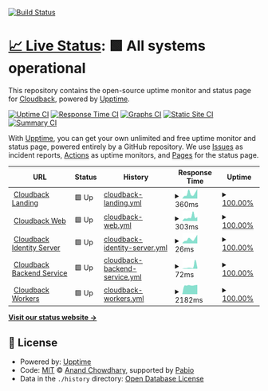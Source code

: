 [![Build Status](https://app.cloudback.it/badge/cloudback/status)](https://cloudback.it)

# [📈 Live Status](https://cloudback.it): <!--live status--> **🟩 All systems operational**

This repository contains the open-source uptime monitor and status page for [Cloudback](https://cloudback.it), powered by [Upptime](https://github.com/upptime/upptime).

[![Uptime CI](https://github.com/cloudback/upptime/workflows/Uptime%20CI/badge.svg)](https://github.com/cloudback/upptime/actions?query=workflow%3A%22Uptime+CI%22)
[![Response Time CI](https://github.com/cloudback/upptime/workflows/Response%20Time%20CI/badge.svg)](https://github.com/cloudback/upptime/actions?query=workflow%3A%22Response+Time+CI%22)
[![Graphs CI](https://github.com/cloudback/upptime/workflows/Graphs%20CI/badge.svg)](https://github.com/cloudback/upptime/actions?query=workflow%3A%22Graphs+CI%22)
[![Static Site CI](https://github.com/cloudback/upptime/workflows/Static%20Site%20CI/badge.svg)](https://github.com/cloudback/upptime/actions?query=workflow%3A%22Static+Site+CI%22)
[![Summary CI](https://github.com/cloudback/upptime/workflows/Summary%20CI/badge.svg)](https://github.com/cloudback/upptime/actions?query=workflow%3A%22Summary+CI%22)

With [Upptime](https://upptime.js.org), you can get your own unlimited and free uptime monitor and status page, powered entirely by a GitHub repository. We use [Issues](https://github.com/cloudback/upptime/issues) as incident reports, [Actions](https://github.com/cloudback/upptime/actions) as uptime monitors, and [Pages](https://cloudback.it) for the status page.

<!--start: status pages-->
<!-- This summary is generated by Upptime (https://github.com/upptime/upptime) -->
<!-- Do not edit this manually, your changes will be overwritten -->
<!-- prettier-ignore -->
| URL | Status | History | Response Time | Uptime |
| --- | ------ | ------- | ------------- | ------ |
| <img alt="" src="https://icons.duckduckgo.com/ip3/cloudback.it.ico" height="13"> [Cloudback Landing](https://cloudback.it) | 🟩 Up | [cloudback-landing.yml](https://github.com/cloudback/status/commits/HEAD/history/cloudback-landing.yml) | <details><summary><img alt="Response time graph" src="./graphs/cloudback-landing/response-time-week.png" height="20"> 360ms</summary><br><a href="https://status.cloudback.it/history/cloudback-landing"><img alt="Response time 274" src="https://img.shields.io/endpoint?url=https%3A%2F%2Fraw.githubusercontent.com%2Fcloudback%2Fstatus%2FHEAD%2Fapi%2Fcloudback-landing%2Fresponse-time.json"></a><br><a href="https://status.cloudback.it/history/cloudback-landing"><img alt="24-hour response time 657" src="https://img.shields.io/endpoint?url=https%3A%2F%2Fraw.githubusercontent.com%2Fcloudback%2Fstatus%2FHEAD%2Fapi%2Fcloudback-landing%2Fresponse-time-day.json"></a><br><a href="https://status.cloudback.it/history/cloudback-landing"><img alt="7-day response time 360" src="https://img.shields.io/endpoint?url=https%3A%2F%2Fraw.githubusercontent.com%2Fcloudback%2Fstatus%2FHEAD%2Fapi%2Fcloudback-landing%2Fresponse-time-week.json"></a><br><a href="https://status.cloudback.it/history/cloudback-landing"><img alt="30-day response time 292" src="https://img.shields.io/endpoint?url=https%3A%2F%2Fraw.githubusercontent.com%2Fcloudback%2Fstatus%2FHEAD%2Fapi%2Fcloudback-landing%2Fresponse-time-month.json"></a><br><a href="https://status.cloudback.it/history/cloudback-landing"><img alt="1-year response time 278" src="https://img.shields.io/endpoint?url=https%3A%2F%2Fraw.githubusercontent.com%2Fcloudback%2Fstatus%2FHEAD%2Fapi%2Fcloudback-landing%2Fresponse-time-year.json"></a></details> | <details><summary><a href="https://status.cloudback.it/history/cloudback-landing">100.00%</a></summary><a href="https://status.cloudback.it/history/cloudback-landing"><img alt="All-time uptime 100.00%" src="https://img.shields.io/endpoint?url=https%3A%2F%2Fraw.githubusercontent.com%2Fcloudback%2Fstatus%2FHEAD%2Fapi%2Fcloudback-landing%2Fuptime.json"></a><br><a href="https://status.cloudback.it/history/cloudback-landing"><img alt="24-hour uptime 100.00%" src="https://img.shields.io/endpoint?url=https%3A%2F%2Fraw.githubusercontent.com%2Fcloudback%2Fstatus%2FHEAD%2Fapi%2Fcloudback-landing%2Fuptime-day.json"></a><br><a href="https://status.cloudback.it/history/cloudback-landing"><img alt="7-day uptime 100.00%" src="https://img.shields.io/endpoint?url=https%3A%2F%2Fraw.githubusercontent.com%2Fcloudback%2Fstatus%2FHEAD%2Fapi%2Fcloudback-landing%2Fuptime-week.json"></a><br><a href="https://status.cloudback.it/history/cloudback-landing"><img alt="30-day uptime 100.00%" src="https://img.shields.io/endpoint?url=https%3A%2F%2Fraw.githubusercontent.com%2Fcloudback%2Fstatus%2FHEAD%2Fapi%2Fcloudback-landing%2Fuptime-month.json"></a><br><a href="https://status.cloudback.it/history/cloudback-landing"><img alt="1-year uptime 100.00%" src="https://img.shields.io/endpoint?url=https%3A%2F%2Fraw.githubusercontent.com%2Fcloudback%2Fstatus%2FHEAD%2Fapi%2Fcloudback-landing%2Fuptime-year.json"></a></details>
| <img alt="" src="https://icons.duckduckgo.com/ip3/app.cloudback.it.ico" height="13"> [Cloudback Web](https://app.cloudback.it/health) | 🟩 Up | [cloudback-web.yml](https://github.com/cloudback/status/commits/HEAD/history/cloudback-web.yml) | <details><summary><img alt="Response time graph" src="./graphs/cloudback-web/response-time-week.png" height="20"> 303ms</summary><br><a href="https://status.cloudback.it/history/cloudback-web"><img alt="Response time 302" src="https://img.shields.io/endpoint?url=https%3A%2F%2Fraw.githubusercontent.com%2Fcloudback%2Fstatus%2FHEAD%2Fapi%2Fcloudback-web%2Fresponse-time.json"></a><br><a href="https://status.cloudback.it/history/cloudback-web"><img alt="24-hour response time 316" src="https://img.shields.io/endpoint?url=https%3A%2F%2Fraw.githubusercontent.com%2Fcloudback%2Fstatus%2FHEAD%2Fapi%2Fcloudback-web%2Fresponse-time-day.json"></a><br><a href="https://status.cloudback.it/history/cloudback-web"><img alt="7-day response time 303" src="https://img.shields.io/endpoint?url=https%3A%2F%2Fraw.githubusercontent.com%2Fcloudback%2Fstatus%2FHEAD%2Fapi%2Fcloudback-web%2Fresponse-time-week.json"></a><br><a href="https://status.cloudback.it/history/cloudback-web"><img alt="30-day response time 292" src="https://img.shields.io/endpoint?url=https%3A%2F%2Fraw.githubusercontent.com%2Fcloudback%2Fstatus%2FHEAD%2Fapi%2Fcloudback-web%2Fresponse-time-month.json"></a><br><a href="https://status.cloudback.it/history/cloudback-web"><img alt="1-year response time 333" src="https://img.shields.io/endpoint?url=https%3A%2F%2Fraw.githubusercontent.com%2Fcloudback%2Fstatus%2FHEAD%2Fapi%2Fcloudback-web%2Fresponse-time-year.json"></a></details> | <details><summary><a href="https://status.cloudback.it/history/cloudback-web">100.00%</a></summary><a href="https://status.cloudback.it/history/cloudback-web"><img alt="All-time uptime 99.95%" src="https://img.shields.io/endpoint?url=https%3A%2F%2Fraw.githubusercontent.com%2Fcloudback%2Fstatus%2FHEAD%2Fapi%2Fcloudback-web%2Fuptime.json"></a><br><a href="https://status.cloudback.it/history/cloudback-web"><img alt="24-hour uptime 100.00%" src="https://img.shields.io/endpoint?url=https%3A%2F%2Fraw.githubusercontent.com%2Fcloudback%2Fstatus%2FHEAD%2Fapi%2Fcloudback-web%2Fuptime-day.json"></a><br><a href="https://status.cloudback.it/history/cloudback-web"><img alt="7-day uptime 100.00%" src="https://img.shields.io/endpoint?url=https%3A%2F%2Fraw.githubusercontent.com%2Fcloudback%2Fstatus%2FHEAD%2Fapi%2Fcloudback-web%2Fuptime-week.json"></a><br><a href="https://status.cloudback.it/history/cloudback-web"><img alt="30-day uptime 100.00%" src="https://img.shields.io/endpoint?url=https%3A%2F%2Fraw.githubusercontent.com%2Fcloudback%2Fstatus%2FHEAD%2Fapi%2Fcloudback-web%2Fuptime-month.json"></a><br><a href="https://status.cloudback.it/history/cloudback-web"><img alt="1-year uptime 99.94%" src="https://img.shields.io/endpoint?url=https%3A%2F%2Fraw.githubusercontent.com%2Fcloudback%2Fstatus%2FHEAD%2Fapi%2Fcloudback-web%2Fuptime-year.json"></a></details>
| <img alt="" src="https://icons.duckduckgo.com/ip3/app.cloudback.it.ico" height="13"> [Cloudback Identity Server](https://app.cloudback.it/identity/health) | 🟩 Up | [cloudback-identity-server.yml](https://github.com/cloudback/status/commits/HEAD/history/cloudback-identity-server.yml) | <details><summary><img alt="Response time graph" src="./graphs/cloudback-identity-server/response-time-week.png" height="20"> 26ms</summary><br><a href="https://status.cloudback.it/history/cloudback-identity-server"><img alt="Response time 44" src="https://img.shields.io/endpoint?url=https%3A%2F%2Fraw.githubusercontent.com%2Fcloudback%2Fstatus%2FHEAD%2Fapi%2Fcloudback-identity-server%2Fresponse-time.json"></a><br><a href="https://status.cloudback.it/history/cloudback-identity-server"><img alt="24-hour response time 51" src="https://img.shields.io/endpoint?url=https%3A%2F%2Fraw.githubusercontent.com%2Fcloudback%2Fstatus%2FHEAD%2Fapi%2Fcloudback-identity-server%2Fresponse-time-day.json"></a><br><a href="https://status.cloudback.it/history/cloudback-identity-server"><img alt="7-day response time 26" src="https://img.shields.io/endpoint?url=https%3A%2F%2Fraw.githubusercontent.com%2Fcloudback%2Fstatus%2FHEAD%2Fapi%2Fcloudback-identity-server%2Fresponse-time-week.json"></a><br><a href="https://status.cloudback.it/history/cloudback-identity-server"><img alt="30-day response time 42" src="https://img.shields.io/endpoint?url=https%3A%2F%2Fraw.githubusercontent.com%2Fcloudback%2Fstatus%2FHEAD%2Fapi%2Fcloudback-identity-server%2Fresponse-time-month.json"></a><br><a href="https://status.cloudback.it/history/cloudback-identity-server"><img alt="1-year response time 46" src="https://img.shields.io/endpoint?url=https%3A%2F%2Fraw.githubusercontent.com%2Fcloudback%2Fstatus%2FHEAD%2Fapi%2Fcloudback-identity-server%2Fresponse-time-year.json"></a></details> | <details><summary><a href="https://status.cloudback.it/history/cloudback-identity-server">100.00%</a></summary><a href="https://status.cloudback.it/history/cloudback-identity-server"><img alt="All-time uptime 99.95%" src="https://img.shields.io/endpoint?url=https%3A%2F%2Fraw.githubusercontent.com%2Fcloudback%2Fstatus%2FHEAD%2Fapi%2Fcloudback-identity-server%2Fuptime.json"></a><br><a href="https://status.cloudback.it/history/cloudback-identity-server"><img alt="24-hour uptime 100.00%" src="https://img.shields.io/endpoint?url=https%3A%2F%2Fraw.githubusercontent.com%2Fcloudback%2Fstatus%2FHEAD%2Fapi%2Fcloudback-identity-server%2Fuptime-day.json"></a><br><a href="https://status.cloudback.it/history/cloudback-identity-server"><img alt="7-day uptime 100.00%" src="https://img.shields.io/endpoint?url=https%3A%2F%2Fraw.githubusercontent.com%2Fcloudback%2Fstatus%2FHEAD%2Fapi%2Fcloudback-identity-server%2Fuptime-week.json"></a><br><a href="https://status.cloudback.it/history/cloudback-identity-server"><img alt="30-day uptime 100.00%" src="https://img.shields.io/endpoint?url=https%3A%2F%2Fraw.githubusercontent.com%2Fcloudback%2Fstatus%2FHEAD%2Fapi%2Fcloudback-identity-server%2Fuptime-month.json"></a><br><a href="https://status.cloudback.it/history/cloudback-identity-server"><img alt="1-year uptime 99.93%" src="https://img.shields.io/endpoint?url=https%3A%2F%2Fraw.githubusercontent.com%2Fcloudback%2Fstatus%2FHEAD%2Fapi%2Fcloudback-identity-server%2Fuptime-year.json"></a></details>
| <img alt="" src="https://icons.duckduckgo.com/ip3/app.cloudback.it.ico" height="13"> [Cloudback Backend Service](https://app.cloudback.it/api/health) | 🟩 Up | [cloudback-backend-service.yml](https://github.com/cloudback/status/commits/HEAD/history/cloudback-backend-service.yml) | <details><summary><img alt="Response time graph" src="./graphs/cloudback-backend-service/response-time-week.png" height="20"> 72ms</summary><br><a href="https://status.cloudback.it/history/cloudback-backend-service"><img alt="Response time 52" src="https://img.shields.io/endpoint?url=https%3A%2F%2Fraw.githubusercontent.com%2Fcloudback%2Fstatus%2FHEAD%2Fapi%2Fcloudback-backend-service%2Fresponse-time.json"></a><br><a href="https://status.cloudback.it/history/cloudback-backend-service"><img alt="24-hour response time 43" src="https://img.shields.io/endpoint?url=https%3A%2F%2Fraw.githubusercontent.com%2Fcloudback%2Fstatus%2FHEAD%2Fapi%2Fcloudback-backend-service%2Fresponse-time-day.json"></a><br><a href="https://status.cloudback.it/history/cloudback-backend-service"><img alt="7-day response time 72" src="https://img.shields.io/endpoint?url=https%3A%2F%2Fraw.githubusercontent.com%2Fcloudback%2Fstatus%2FHEAD%2Fapi%2Fcloudback-backend-service%2Fresponse-time-week.json"></a><br><a href="https://status.cloudback.it/history/cloudback-backend-service"><img alt="30-day response time 52" src="https://img.shields.io/endpoint?url=https%3A%2F%2Fraw.githubusercontent.com%2Fcloudback%2Fstatus%2FHEAD%2Fapi%2Fcloudback-backend-service%2Fresponse-time-month.json"></a><br><a href="https://status.cloudback.it/history/cloudback-backend-service"><img alt="1-year response time 58" src="https://img.shields.io/endpoint?url=https%3A%2F%2Fraw.githubusercontent.com%2Fcloudback%2Fstatus%2FHEAD%2Fapi%2Fcloudback-backend-service%2Fresponse-time-year.json"></a></details> | <details><summary><a href="https://status.cloudback.it/history/cloudback-backend-service">100.00%</a></summary><a href="https://status.cloudback.it/history/cloudback-backend-service"><img alt="All-time uptime 99.95%" src="https://img.shields.io/endpoint?url=https%3A%2F%2Fraw.githubusercontent.com%2Fcloudback%2Fstatus%2FHEAD%2Fapi%2Fcloudback-backend-service%2Fuptime.json"></a><br><a href="https://status.cloudback.it/history/cloudback-backend-service"><img alt="24-hour uptime 100.00%" src="https://img.shields.io/endpoint?url=https%3A%2F%2Fraw.githubusercontent.com%2Fcloudback%2Fstatus%2FHEAD%2Fapi%2Fcloudback-backend-service%2Fuptime-day.json"></a><br><a href="https://status.cloudback.it/history/cloudback-backend-service"><img alt="7-day uptime 100.00%" src="https://img.shields.io/endpoint?url=https%3A%2F%2Fraw.githubusercontent.com%2Fcloudback%2Fstatus%2FHEAD%2Fapi%2Fcloudback-backend-service%2Fuptime-week.json"></a><br><a href="https://status.cloudback.it/history/cloudback-backend-service"><img alt="30-day uptime 100.00%" src="https://img.shields.io/endpoint?url=https%3A%2F%2Fraw.githubusercontent.com%2Fcloudback%2Fstatus%2FHEAD%2Fapi%2Fcloudback-backend-service%2Fuptime-month.json"></a><br><a href="https://status.cloudback.it/history/cloudback-backend-service"><img alt="1-year uptime 99.93%" src="https://img.shields.io/endpoint?url=https%3A%2F%2Fraw.githubusercontent.com%2Fcloudback%2Fstatus%2FHEAD%2Fapi%2Fcloudback-backend-service%2Fuptime-year.json"></a></details>
| <img alt="" src="https://icons.duckduckgo.com/ip3/app.cloudback.it.ico" height="13"> [Cloudback Workers](https://app.cloudback.it/health-workers) | 🟩 Up | [cloudback-workers.yml](https://github.com/cloudback/status/commits/HEAD/history/cloudback-workers.yml) | <details><summary><img alt="Response time graph" src="./graphs/cloudback-workers/response-time-week.png" height="20"> 2182ms</summary><br><a href="https://status.cloudback.it/history/cloudback-workers"><img alt="Response time 2180" src="https://img.shields.io/endpoint?url=https%3A%2F%2Fraw.githubusercontent.com%2Fcloudback%2Fstatus%2FHEAD%2Fapi%2Fcloudback-workers%2Fresponse-time.json"></a><br><a href="https://status.cloudback.it/history/cloudback-workers"><img alt="24-hour response time 2293" src="https://img.shields.io/endpoint?url=https%3A%2F%2Fraw.githubusercontent.com%2Fcloudback%2Fstatus%2FHEAD%2Fapi%2Fcloudback-workers%2Fresponse-time-day.json"></a><br><a href="https://status.cloudback.it/history/cloudback-workers"><img alt="7-day response time 2182" src="https://img.shields.io/endpoint?url=https%3A%2F%2Fraw.githubusercontent.com%2Fcloudback%2Fstatus%2FHEAD%2Fapi%2Fcloudback-workers%2Fresponse-time-week.json"></a><br><a href="https://status.cloudback.it/history/cloudback-workers"><img alt="30-day response time 2232" src="https://img.shields.io/endpoint?url=https%3A%2F%2Fraw.githubusercontent.com%2Fcloudback%2Fstatus%2FHEAD%2Fapi%2Fcloudback-workers%2Fresponse-time-month.json"></a><br><a href="https://status.cloudback.it/history/cloudback-workers"><img alt="1-year response time 2196" src="https://img.shields.io/endpoint?url=https%3A%2F%2Fraw.githubusercontent.com%2Fcloudback%2Fstatus%2FHEAD%2Fapi%2Fcloudback-workers%2Fresponse-time-year.json"></a></details> | <details><summary><a href="https://status.cloudback.it/history/cloudback-workers">100.00%</a></summary><a href="https://status.cloudback.it/history/cloudback-workers"><img alt="All-time uptime 99.96%" src="https://img.shields.io/endpoint?url=https%3A%2F%2Fraw.githubusercontent.com%2Fcloudback%2Fstatus%2FHEAD%2Fapi%2Fcloudback-workers%2Fuptime.json"></a><br><a href="https://status.cloudback.it/history/cloudback-workers"><img alt="24-hour uptime 100.00%" src="https://img.shields.io/endpoint?url=https%3A%2F%2Fraw.githubusercontent.com%2Fcloudback%2Fstatus%2FHEAD%2Fapi%2Fcloudback-workers%2Fuptime-day.json"></a><br><a href="https://status.cloudback.it/history/cloudback-workers"><img alt="7-day uptime 100.00%" src="https://img.shields.io/endpoint?url=https%3A%2F%2Fraw.githubusercontent.com%2Fcloudback%2Fstatus%2FHEAD%2Fapi%2Fcloudback-workers%2Fuptime-week.json"></a><br><a href="https://status.cloudback.it/history/cloudback-workers"><img alt="30-day uptime 100.00%" src="https://img.shields.io/endpoint?url=https%3A%2F%2Fraw.githubusercontent.com%2Fcloudback%2Fstatus%2FHEAD%2Fapi%2Fcloudback-workers%2Fuptime-month.json"></a><br><a href="https://status.cloudback.it/history/cloudback-workers"><img alt="1-year uptime 99.98%" src="https://img.shields.io/endpoint?url=https%3A%2F%2Fraw.githubusercontent.com%2Fcloudback%2Fstatus%2FHEAD%2Fapi%2Fcloudback-workers%2Fuptime-year.json"></a></details>

<!--end: status pages-->

[**Visit our status website →**](https://cloudback.it)

## 📄 License

- Powered by: [Upptime](https://github.com/upptime/upptime)
- Code: [MIT](./LICENSE) © [Anand Chowdhary](https://anandchowdhary.com), supported by [Pabio](https://pabio.com)
- Data in the `./history` directory: [Open Database License](https://opendatacommons.org/licenses/odbl/1-0/)
